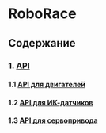 # RoboRace

## Содержание

### 1. [API](https://github.com/Shalynishka/CourseWork_CircuitDesign/tree/master/Code)
#### 1.1 [API для двигателей](https://github.com/Shalynishka/CourseWork_CircuitDesign/tree/master/Code/API_for_engines)

#### 1.2 [API для ИК-датчиков](https://github.com/Shalynishka/CourseWork_CircuitDesign/tree/master/Code/API_for_IR)

#### 1.3 [API для сервопривода]()

